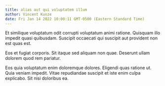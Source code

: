 ```yaml
---
title: alias aut qui voluptatem illum
author: Vincent Kunze
date: Fri Jan 14 2022 10:00:11 GMT-0500 (Eastern Standard Time)
---
```

Et similique voluptatum odit corrupti voluptatum animi ratione. Quisquam illo impedit quasi quibusdam. Suscipit occaecati qui suscipit aut provident non est quas est.

 Eos et fugiat corporis. Sit itaque sed aliquam non quae. Deserunt ullam dolorem quod rem pariatur.

 Eos quia voluptatum enim doloremque dolores. Eligendi quas ratione ut. Quia veniam impedit. Vitae repudiandae suscipit et iste enim culpa explicabo. Sit nisi doloribus ea.